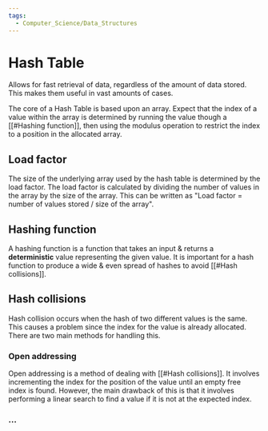 ```yaml
---
tags:
  - Computer_Science/Data_Structures
---
```

# Hash Table
Allows for fast retrieval of data, regardless of the amount of data stored. This makes them useful in vast amounts of cases.

The core of a Hash Table is based upon an array. Expect that the index of a value within the array is determined by running the value though a [[#Hashing function]], then using the modulus operation to restrict the index to a position in the allocated array.

## Load factor
The size of the underlying array used by the hash table is determined by the load factor. The load factor is calculated by dividing the number of values in the array by the size of the array. This can be written as "Load factor = number of values stored / size of the array".

## Hashing function
A hashing function is a function that takes an input & returns a **deterministic** value representing the given value.
It is important for a hash function to produce a wide & even spread of hashes to avoid [[#Hash collisions]].

## Hash collisions
Hash collision occurs when the hash of two different values is the same. This causes a problem since the index for the value is already allocated.
There are two main methods for handling this.

### Open addressing
Open addressing is a method of dealing with [[#Hash collisions]]. It involves incrementing the index for the position of the value until an empty free index is found.
However, the main drawback of this is that it involves performing a linear search to find a value if it is not at the expected index.

### ...